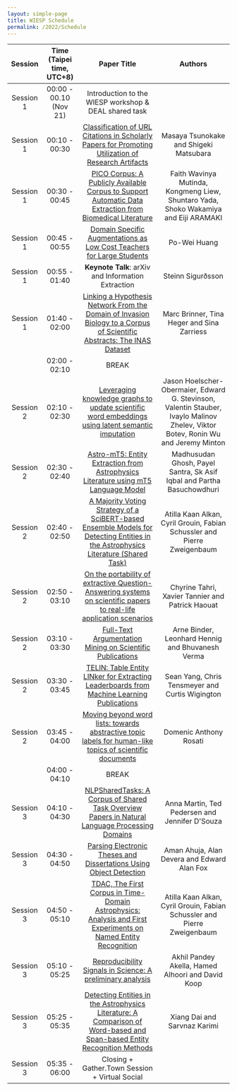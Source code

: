 ```yaml
---
layout: simple-page
title: WIESP Schedule
permalink: /2022/Schedule
---
```


| **Session** | **Time (Taipei time, UTC+8)** |                                                          **Paper Title**                                                          |                                                            **Authors**                                                            |
|:-----------:|:-----------------------------:|:---------------------------------------------------------------------------------------------------------------------------------:|:---------------------------------------------------------------------------------------------------------------------------------:|
| Session 1   | 00:00 - 00.10 (Nov 21)        | Introduction to the WIESP workshop & DEAL shared task                                                                             |                                                                                                                                   |
| Session 1   | 00:10 - 00:30                 | [Classification of URL Citations in Scholarly Papers for Promoting Utilization of Research Artifacts](https://drive.google.com/file/d/1D9KhrUo0RM8k9RIE8qEBtIM7kRqPdyZ2/view?usp=share_link)                               | Masaya Tsunokake and Shigeki Matsubara                                                                                            |
| Session 1   | 00:30 - 00:45                 | [PICO Corpus: A Publicly Available Corpus to Support Automatic Data Extraction from Biomedical Literature](https://drive.google.com/file/d/1jzpcksdvYVIKkZSL_kDm1mkHMlmQEqD3/view?usp=share_link)                          | Faith Wavinya Mutinda, Kongmeng Liew, Shuntaro Yada, Shoko Wakamiya and Eiji ARAMAKI                                              |
| Session 1   | 00:45 - 00:55                 | [Domain Specific Augmentations as Low Cost Teachers for Large Students](https://drive.google.com/file/d/1rX3NbQtmLKxMhuU__AsqiLW2O0-i9beX/view?usp=share_link)                                                             | Po-Wei Huang                                                                                                                      |
| Session 1   | 00:55 - 01:40                 | **Keynote Talk**: arXiv and Information Extraction                                                                                                                      | Steinn Sigurðsson                                                                                                                 |
| Session 1   | 01:40 - 02:00                 | [Linking a Hypothesis Network From the Domain of Invasion Biology to a Corpus of Scientific Abstracts: The INAS Dataset](https://drive.google.com/file/d/1YKfhiyuw8GuYPjGV5V9feMgH1c-QDaoV/view?usp=share_link)            | Marc Brinner, Tina Heger and Sina Zarriess                                                                                        |
|             | 02:00 - 02:10                 | BREAK                                                                                                                             |                                                                                                                                   |
| Session 2   | 02:10 - 02:30                 | [Leveraging knowledge graphs to update scientific word embeddings using latent semantic imputation](https://drive.google.com/file/d/1t6X1oJSBp77PTUoSEBwiIwX-hTu1FMYC/view?usp=share_link)                                 | Jason Hoelscher-Obermaier, Edward G. Stevinson, Valentin Stauber, Ivaylo Malinov Zhelev, Viktor Botev, Ronin Wu and Jeremy Minton |
| Session 2   | 02:30 - 02:40                 | [Astro-mT5: Entity Extraction from Astrophysics Literature using mT5 Language Model](https://drive.google.com/file/d/14Vq7PF0ryFtU_60I7sywPHroT1PqScDt/view?usp=share_link)                                                | Madhusudan Ghosh, Payel Santra, Sk Asif Iqbal and Partha Basuchowdhuri                                                            |
| Session 2   | 02:40 - 02:50                 | [A Majority Voting Strategy of a SciBERT-based Ensemble Models for Detecting Entities in the Astrophysics Literature (Shared Task)](https://drive.google.com/file/d/1jDWtn2xOOsRNEfEzYPRwS_CA4KqouIol/view?usp=share_link) | Atilla Kaan Alkan, Cyril Grouin, Fabian Schussler and Pierre Zweigenbaum                                                          |
| Session 2   | 02:50 - 03:10                 | [On the portability of extractive Question-Answering systems on scientific papers to real-life application scenarios](https://drive.google.com/file/d/1mhhukWA6R1j4hoNDqv8Od9A8Ador8vEN/view?usp=share_link)               | Chyrine Tahri, Xavier Tannier and Patrick Haouat                                                                                  |
| Session 2   | 03:10 - 03:30                 | [Full-Text Argumentation Mining on Scientific Publications](https://drive.google.com/file/d/1IhmlcaU5DOxlEZJGWXD-8brVDScYcnZ2/view?usp=share_link)                                                                         | Arne Binder, Leonhard Hennig and Bhuvanesh Verma                                                                                  |
| Session 2   | 03:30 - 03:45                 | [TELIN: Table Entity LINker for Extracting Leaderboards from Machine Learning Publications](https://drive.google.com/file/d/1RlIuxO2XAu0cSL7Sk0ECaTzFIjfUKmOB/view?usp=share_link)                                         | Sean Yang, Chris Tensmeyer and Curtis Wigington                                                                                   |
| Session 2   | 03:45 - 04:00                 | [Moving beyond word lists: towards abstractive topic labels for human-like topics of scientific documents](https://drive.google.com/file/d/18VtA0p9kQyWspRCitUF1G5V6KYjuO2MH/view?usp=share_link)                          | Domenic Anthony Rosati                                                                                                            |
|             | 04:00 - 04:10                 | BREAK                                                                                                                             |                                                                                                                                   |
| Session 3   | 04:10 - 04:30                 | [NLPSharedTasks: A Corpus of Shared Task Overview Papers in Natural Language Processing Domains](https://drive.google.com/file/d/1D8Ufuya_EOiCEBcblEMiZY2-bjEYX7R-/view?usp=share_link)                                    | Anna Martin, Ted Pedersen and Jennifer D'Souza                                                                                    |
| Session 3   | 04:30 - 04:50                 | [Parsing Electronic Theses and Dissertations Using Object Detection](https://drive.google.com/file/d/10SBgrLPwxFc2e2mAVyTL4Fr7ShjUZ-QW/view?usp=share_link)                                                                | Aman Ahuja, Alan Devera and Edward Alan Fox                                                                                       |
| Session 3   | 04:50 - 05:10                 | [TDAC, The First Corpus in Time-Domain Astrophysics: Analysis and First Experiments on Named Entity Recognition](https://drive.google.com/file/d/1twJVggPpYMiSVf1KUucnMcrrsJBFP7G8/view?usp=share_link)                    | Atilla Kaan Alkan, Cyril Grouin, Fabian Schussler and Pierre Zweigenbaum                                                          |
| Session 3   | 05:10 - 05:25                 | [Reproducibility Signals in Science: A preliminary analysis](https://drive.google.com/file/d/1rojDzHRxIex83SKkDzAqxkesreDofJsY/view?usp=share_link)                                                                        | Akhil Pandey Akella, Hamed Alhoori and David Koop                                                                                 |
| Session 3   | 05:25 - 05:35                 | [Detecting Entities in the Astrophysics Literature: A Comparison of Word-based and Span-based Entity Recognition Methods](https://drive.google.com/file/d/1dhRIBAdJubtOYbVdVwPFCWzevvAx_zy9/view?usp=share_link)           | Xiang Dai and Sarvnaz Karimi                                                                                                      |
| Session 3   | 05:35 - 06:00                 | Closing + Gather.Town Session + Virtual Social                                                                                    |                                                                                                                                   |
